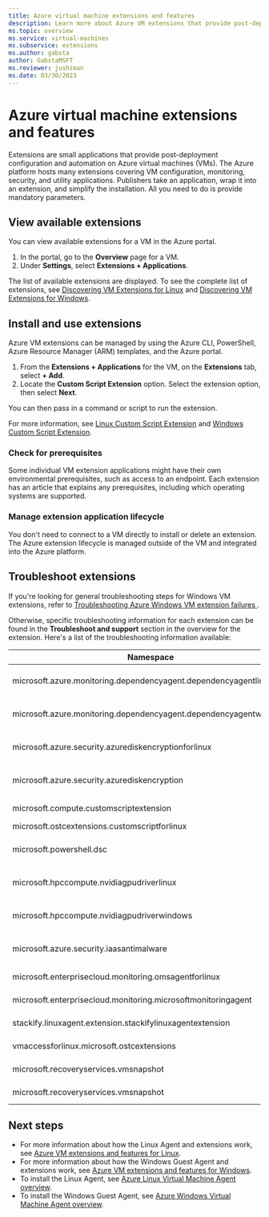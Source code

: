 ```yaml
---
title: Azure virtual machine extensions and features
description: Learn more about Azure VM extensions that provide post-deployment configuration and automation on Azure VMs.
ms.topic: overview
ms.service: virtual-machines
ms.subservice: extensions
ms.author: gabsta
author: GabstaMSFT
ms.reviewer: jushiman
ms.date: 03/30/2023
---
```


# Azure virtual machine extensions and features

Extensions are small applications that provide post-deployment configuration and automation on Azure virtual machines (VMs). The Azure platform hosts many extensions covering VM configuration, monitoring, security, and utility applications. Publishers take an application, wrap it into an extension, and simplify the installation. All you need to do is provide mandatory parameters.

## View available extensions

You can view available extensions for a VM in the Azure portal.

1. In the portal, go to the **Overview** page for a VM.
1. Under **Settings**, select **Extensions + Applications**.

The list of available extensions are displayed. To see the complete list of extensions, see [Discovering VM Extensions for Linux](features-linux.md) and [Discovering VM Extensions for Windows](features-windows.md).

## Install and use extensions

Azure VM extensions can be managed by using the Azure CLI, PowerShell, Azure Resource Manager (ARM) templates, and the Azure portal.

1. From the **Extensions + Applications** for the VM, on the **Extensions** tab, select **+ Add**.
1. Locate the **Custom Script Extension** option. Select the extension option, then select **Next**.

You can then pass in a command or script to run the extension.

For more information, see [Linux Custom Script Extension](custom-script-linux.md) and [Windows Custom Script Extension](custom-script-windows.md).

### Check for prerequisites

Some individual VM extension applications might have their own environmental prerequisites, such as access to an endpoint. Each extension has an article that explains any prerequisites, including which operating systems are supported.

### Manage extension application lifecycle

You don't need to connect to a VM directly to install or delete an extension. The Azure extension lifecycle is managed outside of the VM and integrated into the Azure platform.

## Troubleshoot extensions

If you're looking for general troubleshooting steps for Windows VM extensions, refer to [Troubleshooting Azure Windows VM extension failures
](troubleshoot.md).

Otherwise, specific troubleshooting information for each extension can be found in the **Troubleshoot and support** section in the overview for the extension. Here's a list of the troubleshooting information available:

| Namespace | Troubleshooting |
|-----------|-----------------|
| microsoft.azure.monitoring.dependencyagent.dependencyagentlinux | [Azure Monitor Dependency for Linux](agent-dependency-linux.md#troubleshoot-and-support) |
| microsoft.azure.monitoring.dependencyagent.dependencyagentwindows | [Azure Monitor Dependency for Windows](agent-dependency-windows.md#troubleshoot-and-support) |
| microsoft.azure.security.azurediskencryptionforlinux | [Azure Disk Encryption for Linux](azure-disk-enc-linux.md#troubleshoot-and-support) |
| microsoft.azure.security.azurediskencryption | [Azure Disk Encryption for Windows](azure-disk-enc-windows.md#troubleshoot-and-support) |
| microsoft.compute.customscriptextension | [Custom Script for Windows](custom-script-windows.md#troubleshoot-and-support) |
| microsoft.ostcextensions.customscriptforlinux |
| microsoft.powershell.dsc | [Desired State Configuration for Windows](dsc-windows.md#troubleshoot-and-support) |
| microsoft.hpccompute.nvidiagpudriverlinux | [NVIDIA GPU Driver Extension for Linux](hpccompute-gpu-linux.md#troubleshoot-and-support) |
| microsoft.hpccompute.nvidiagpudriverwindows | [NVIDIA GPU Driver Extension for Windows](hpccompute-gpu-windows.md#troubleshoot-and-support) |
| microsoft.azure.security.iaasantimalware | [Antimalware Extension for Windows](iaas-antimalware-windows.md#troubleshoot-and-support) |
| microsoft.enterprisecloud.monitoring.omsagentforlinux | [Azure Monitor for Linux](oms-linux.md#troubleshoot-and-support)
| microsoft.enterprisecloud.monitoring.microsoftmonitoringagent | [Azure Monitor for Windows](oms-windows.md#troubleshoot-and-support) |
| stackify.linuxagent.extension.stackifylinuxagentextension | [Stackify Retrace for Linux](stackify-retrace-linux.md#troubleshoot-and-support) |
| vmaccessforlinux.microsoft.ostcextensions | [VMAccess for Linux](vmaccess-linux.md#troubleshoot-and-support) |
| microsoft.recoveryservices.vmsnapshot | [Snapshot for Linux](vmsnapshot-linux.md#troubleshoot-and-support) |
| microsoft.recoveryservices.vmsnapshot | [Snapshot for Windows](vmsnapshot-windows.md#troubleshoot-and-support) |

## Next steps

* For more information about how the Linux Agent and extensions work, see [Azure VM extensions and features for Linux](features-linux.md).
* For more information about how the Windows Guest Agent and extensions work, see [Azure VM extensions and features for Windows](features-windows.md).
* To install the Linux Agent, see [Azure Linux Virtual Machine Agent overview](agent-linux.md).
* To install the Windows Guest Agent, see [Azure Windows Virtual Machine Agent overview](agent-windows.md).
